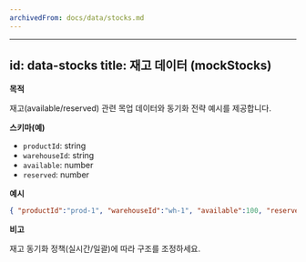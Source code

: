 ```yaml
---
archivedFrom: docs/data/stocks.md
---
```


---
id: data-stocks
title: 재고 데이터 (mockStocks)
---

**목적**

재고(available/reserved) 관련 목업 데이터와 동기화 전략 예시를 제공합니다.

**스키마(예)**

- `productId`: string
- `warehouseId`: string
- `available`: number
- `reserved`: number

**예시**

```json
{ "productId":"prod-1", "warehouseId":"wh-1", "available":100, "reserved":5 }
```

**비고**

재고 동기화 정책(실시간/일괄)에 따라 구조를 조정하세요.
